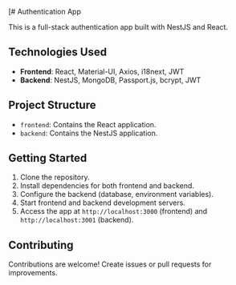 [# Authentication App

This is a full-stack authentication app built with NestJS and React.

## Technologies Used

- **Frontend**: React, Material-UI, Axios, i18next, JWT
- **Backend**: NestJS, MongoDB, Passport.js, bcrypt, JWT

## Project Structure

- `frontend`: Contains the React application.
- `backend`: Contains the NestJS application.

## Getting Started

1. Clone the repository.
2. Install dependencies for both frontend and backend.
3. Configure the backend (database, environment variables).
4. Start frontend and backend development servers.
5. Access the app at `http://localhost:3000` (frontend) and `http://localhost:3001` (backend).

## Contributing

Contributions are welcome! Create issues or pull requests for improvements.
